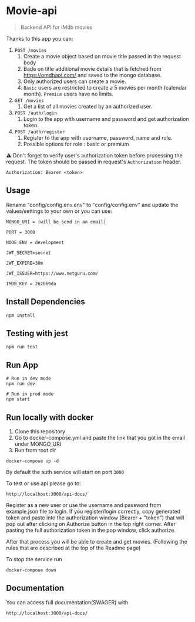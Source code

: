 # Movie-api

> Backend API for IMdb movies

Thanks to this app you can:

1. `POST /movies`
   1. Create a movie object based on movie title passed in the request body
   2. Bade on title additional movie details that is fetched from
      https://omdbapi.com/ and saved to the mongo database.
   3. Only authorized users can create a movie.
   4. `Basic` users are restricted to create a 5 movies per month (calendar
      month). `Premium` users have no limits.
2. `GET /movies`
   1. Get a list of all movies created by an authorized user.
3. `POST /auth/login`
   1. Login to the app with username and password and get authorization token.
4. `POST /auth/register`
   1. Register to the app with username, password, name and role.
   2. Possible options for role : basic or premium

⚠️ Don't forget to verify user's authorization token before processing the
request. The token should be passed in request's `Authorization` header.

```
Authorization: Bearer <token>
```

## Usage

Rename "config/config.env.env" to "config/config.env" and update the values/settings to your own or you can use:

```
MONGO_URI = (will be send in an email)

PORT = 3000

NODE_ENV = development

JWT_SECRET=secret

JWT_EXPIRE=30m

JWT_ISSUER=https://www.netguru.com/

IMDB_KEY = 262b69da
```

## Install Dependencies

```
npm install
```

## Testing with jest

```
npm run test
```

## Run App

```
# Run in dev mode
npm run dev

# Run in prod mode
npm start
```

## Run locally with docker

1. Clone this repository
2. Go to docker-compose.yml and paste the link that you got in the email under MONGO_URI
3. Run from root dir

```
docker-compose up -d
```

By default the auth service will start on port `3000`

To test or use api please go to:

```
http://localhost:3000/api-docs/

```

Register as a new user or use the username and password from example.json file to login.
If you register/login correctly, copy generated token and paste into the authorization window (Bearer + "token") that will pop out after clicking on Authorize button in the top right corner. After pasting the full authorization token in the pop window, click authorize.

After that process you will be able to create and get movies. (Following the rules that are described at the top of the Readme page)

To stop the service run

```
docker-compose down
```

## Documentation

You can access full documentation(SWAGER) with

```
http://localhost:3000/api-docs/

```
